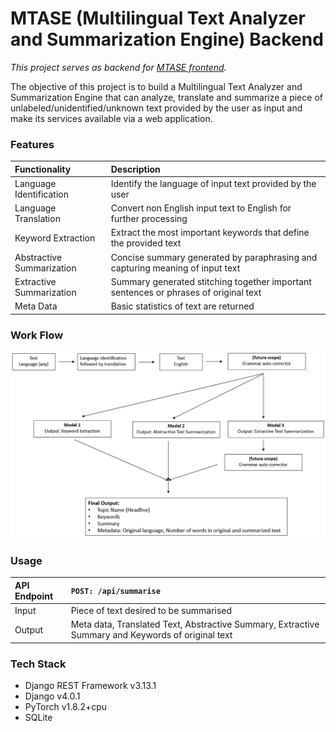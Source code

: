 # MTASE (Multilingual Text Analyzer and Summarization Engine) Backend

_This project serves as backend for [MTASE frontend](https://github.com/VirajPatidar/MTASE-frontend)._

The objective of this project is to build a Multilingual Text Analyzer and Summarization Engine that can analyze, translate and summarize a piece of unlabeled/unidentified/unknown text provided by the user as input and make its services available via a web application.


### Features ###
| Functionality | Description |
| :---         | :--- 
| Language Identification | Identify the language of input text provided by the user |
| Language Translation | Convert non English input text to English for further processing |
| Keyword Extraction | Extract the most important keywords that define the provided text |
| Abstractive Summarization | Concise summary generated by paraphrasing and capturing meaning of input text |
| Extractive Summarization | Summary generated stitching together important sentences or phrases of original text |
| Meta Data | Basic statistics of text are returned |


### Work Flow ###

<img src="https://github.com/VirajPatidar/MTASE-backend/blob/main/data/readme_data/MTASE_workflow.png" alt="MTASE Summarisation Workflow" width="600"/>


### Usage ###
| API Endpoint | `POST: /api/summarise` |
| :---         | :--- 
| Input | Piece of text desired to be summarised |
| Output | Meta data, Translated Text, Abstractive Summary, Extractive Summary and Keywords of original text |


### Tech Stack ###
* Django REST Framework v3.13.1
* Django v4.0.1
* PyTorch v1.8.2+cpu
* SQLite
